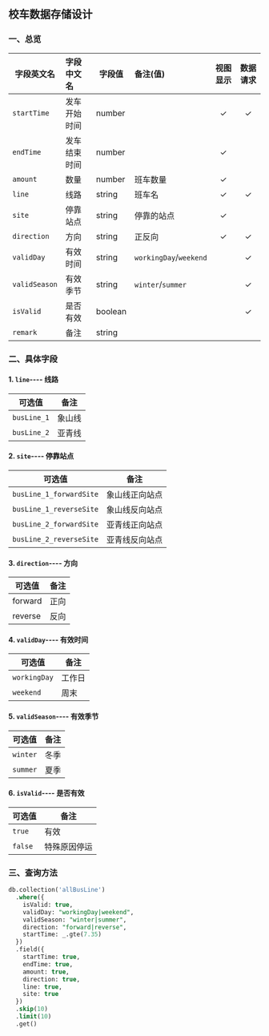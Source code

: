 ## 校车数据存储设计

### 一、总览

| 字段英文名    | 字段中文名   | 字段值  | 备注(值)               | 视图显示 | 数据请求 |
| ------------- | :----------- | ------- | :--------------------- | :------: | :------: |
| `startTime`   | 发车开始时间 | number  |                        |    ✓     |    ✓     |
| `endTime`     | 发车结束时间 | number  |                        |    ✓     |          |
| `amount`      | 数量         | number  | 班车数量               |    ✓     |          |
| `line`        | 线路         | string  | 班车名                 |    ✓     |    ✓     |
| `site`        | 停靠站点     | string  | 停靠的站点             |    ✓     |          |
| `direction`   | 方向         | string  | 正反向                 |    ✓     |    ✓     |
| `validDay`    | 有效时间     | string  | `workingDay`/`weekend` |          |    ✓     |
| `validSeason` | 有效季节     | string  | `winter`/`summer`      |          |    ✓     |
| `isValid`     | 是否有效     | boolean |                        |          |    ✓     |
| `remark`      | 备注         | string  |                        |          |          |

### 二、具体字段

#### 1. `line`----  线路

| 可选值      | 备注   |
| ----------- | ------ |
| `busLine_1` | 象山线 |
| `busLine_2` | 亚青线 |

#### 2. `site`----  停靠站点

| 可选值                  | 备注           |
| ----------------------- | -------------- |
| `busLine_1_forwardSite` | 象山线正向站点 |
| `busLine_1_reverseSite` | 象山线反向站点 |
| `busLine_2_forwardSite` | 亚青线正向站点 |
| `busLine_2_reverseSite` | 亚青线反向站点 |

#### 3. `direction`----  方向

| 可选值  | 备注 |
| ------- | ---- |
| forward | 正向 |
| reverse | 反向 |

#### 4. `validDay`----  有效时间

| 可选值       | 备注   |
| ------------ | ------ |
| `workingDay` | 工作日 |
| `weekend`    | 周末   |

#### 5. `validSeason`----  有效季节

| 可选值   | 备注 |
| -------- | ---- |
| `winter` | 冬季 |
| `summer` | 夏季 |

#### 6. `isValid`----  是否有效

| 可选值  | 备注         |
| ------- | ------------ |
| `true`  | 有效         |
| `false` | 特殊原因停运 |

### 三、查询方法

```sql
db.collection('allBusLine')
  .where({
    isValid: true,
    validDay: "workingDay|weekend",
    validSeason: "winter|summer",
    direction: "forward|reverse",
    startTime: _.gte(7.35)
  })
  .field({
    startTime: true,
    endTime: true,
    amount: true,
    direction: true,
    line: true,
    site: true
  })
  .skip(10)
  .limit(10)
  .get()
```

